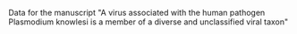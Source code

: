 Data for the manuscript "A virus associated with the human pathogen Plasmodium knowlesi is a member of a diverse and unclassified viral taxon"
